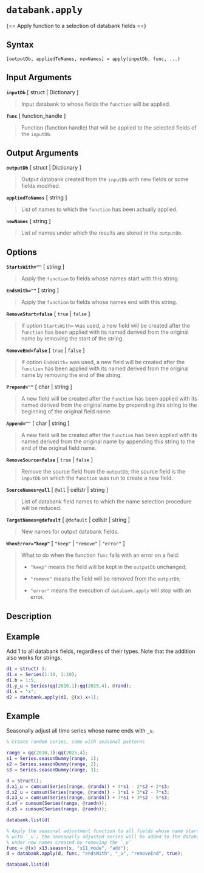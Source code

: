 # `databank.apply`

{== Apply function to a selection of databank fields ==}


## Syntax

    [outputDb, appliedToNames, newNames] = apply(inputDb, func, ...) 


## Input Arguments

__`inputDb`__ [ struct | Dictionary ]
> 
> Input databank to whose fields the `function` will be applied.
> 

__`func`__ [ function_handle ]
> 
> Function (function handle) that will be applied to the selected fields of
> the `inputDb`.
> 

## Output Arguments

__`outputDb`__ [ struct | Dictionary ]
> 
> Output databank created from the `inputDb` with new fields or some fields
> modified.
> 

__`appliedToNames`__ [ string ] 
> 
> List of names to which the `function` has been actually applied.
> 

__`newNames`__ [ string ] 
> 
> List of names under which the results are stored in the `outputDb`.
> 

## Options

__`StartsWith=""`__ [ string ] 
> 
> Apply the `function` to fields whose names start with this string.
> 

__`EndsWith=""`__ [ string ] 
> 
> Apply the `function` to fields whose names end with this string.
> 

__`RemoveStart=false`__ [ `true` | `false` ] 
> 
> If option `StartsWith=` was used, a new field will be created after the
> `function` has been applied with its named derived from the original name
> by removing the start of the string.
> 

__`RemoveEnd=false`__ [ `true` | `false` ] 
> 
> If option `EndsWith=` was used, a new field will be created after the
> `function` has been applied with its named derived from the original name
> by removing the end of the string.
> 

__`Prepend=""`__ [ char | string ] 
> 
> A new field will be created after the `function` has been applied with
> its named derived from the original name by prepending this string to the
> beginning of the original field name.
> 

__`Append=""`__ [ char | string ] 
> 
> A new field will be created after the `function` has been applied with
> its named derived from the original name by appending this string to the
> end of the original field name.
> 

__`RemoveSource=false`__ [ `true` | `false` ] 
> 
> Remove the source field from the `outputDb`; the source field is
> the `inputDb` on which the `function` was run to create a new
> field.
> 

__`SourceNames=@all`__ [ `@all` | cellstr | string ] 
> 
> List of databank field names to which the name selection procedure will
> be reduced.
> 

__`TargetNames=@default`__ [ `@default` | cellstr | string ] 
> 
> New names for output databank fields.
> 

__`WhenError="keep"`__ [ `"keep"` | `"remove"` | `"error"` ]
>
> What to do when the function `func` fails with an error on a field:
>
> * `"keep"` means the field will be kept in the `outputDb` unchanged;
>
> * `"remove"` means the field will be removed from the `outputDb`;
>
> * `"error"` means the execution of `databank.apply` will stop with an
>   error.
>

## Description


## Example

Add 1 to all databank fields, regardless of their types. Note that the
addition also works for strings.

```matlab
d1 = struct( );
d1.x = Series(1:10, 1:10);
d1.b = 1:5;
d1.y_u = Series(qq(2010,1):qq(2025,4), @rand);
d1.s = "x";
d2 = databank.apply(d1, @(x) x+1); 
```

## Example

Seasonally adjust all time series whose name ends with `_u`.

```matlab
% Create random series, some with seasonal patterns

range = qq(2010,1):qq(2025,4);
s1 = Series.seasonDummy(range, 1);
s2 = Series.seasonDummy(range, 2);
s3 = Series.seasonDummy(range, 3);

d = struct();
d.x1_u = cumsum(Series(range, @randn)) + 4*s1 - 2*s2 + 2*s3;
d.x2_u = cumsum(Series(range, @randn)) - 1*s1 + 3*s2 - 7*s3;
d.x3_u = cumsum(Series(range, @randn)) + 7*s1 + 3*s2 - 5*s3;
d.x4 = cumsum(Series(range, @randn));
d.x5 = cumsum(Series(range, @randn));

databank.list(d)

% Apply the seasonal adjustment function to all fields whose name starts
% with `_u`; the seasonally adjusted series will be added to the databank
% under new names created by removing the `_u`
func = @(x) x13.season(x, "x11_mode", "add");
d = databank.apply(d, func, "endsWith", "_u", "removeEnd", true);

databank.list(d)
```

